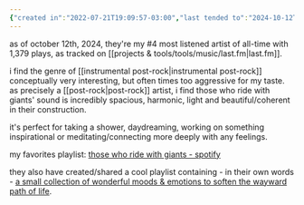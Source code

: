 ```yaml
---
{"created in":"2022-07-21T19:09:57-03:00","last tended to":"2024-10-12T23:39:29-03:00","tags":["music","artist","post-rock"],"dg-publish":true,"permalink":"/references/music/artists/those-who-ride-with-giants/","dgPassFrontmatter":true,"created":"2022-07-21T19:09:57.852-03:00","updated":"2024-10-13T00:32:52.892-03:00"}
---
```


as of october 12th, 2024, they're my #4 most listened artist of all-time with 1,379 plays, as tracked on [[projects & tools/tools/music/last.fm\|last.fm]].

i find the genre of [[instrumental post-rock\|instrumental post-rock]] conceptually very interesting, but often times too aggressive for my taste. as precisely a [[post-rock\|post-rock]] artist, i find those who ride with giants' sound is incredibly spacious, harmonic, light and beautiful/coherent in their construction.

it's perfect for taking a shower, daydreaming, working on something inspirational or meditating/connecting more deeply with any feelings.

my favorites playlist: [those who ride with giants - spotify](https://open.spotify.com/playlist/1bxWYeC3fmYKXvV8WLMZff?si=1947797625b94d63)

they also have created/shared a cool playlist containing - in their own words - [a small collection of wonderful moods & emotions to soften the wayward path of life](https://open.spotify.com/playlist/1UMZGWYhvwEphzwDC0VyUW?si=8348f54ff9854aa7).